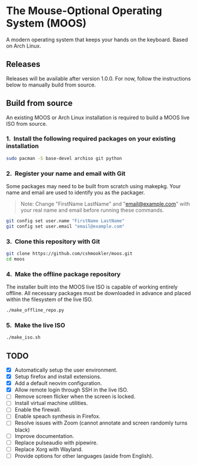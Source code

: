 # The Mouse-Optional Operating System (MOOS)

A modern operating system that keeps your hands on the keyboard. Based on Arch Linux.

## Releases

Releases will be available after version 1.0.0. For now, follow the instructions below to manually build from source.

## Build from source

An existing MOOS or Arch Linux installation is required to build a MOOS live ISO from source.

### 1.&nbsp; Install the following required packages on your existing installation

```bash
sudo pacman -S base-devel archiso git python
```

### 2.&nbsp; Register your name and email with Git

Some packages may need to be built from scratch using makepkg. Your name and email are used to identify you as the packager.

> Note: Change "FirstName LastName" and "email@example.com" with your real name and email before running these commands.

```bash
git config set user.name "FirstName LastName"
git config set user.email "email@example.com"
```

### 3.&nbsp; Clone this repository with Git

```bash
git clone https://github.com/cshmookler/moos.git
cd moos
```

### 4.&nbsp; Make the offline package repository

The installer built into the MOOS live ISO is capable of working entirely offline. All necessary packages must be downloaded in advance and placed within the filesystem of the live ISO.

```bash
./make_offline_repo.py
```

### 5.&nbsp; Make the live ISO

```bash
./make_iso.sh
```

## **TODO**

- [X] Automatically setup the user environment.
- [X] Setup firefox and install extensions.
- [X] Add a default neovim configuration.
- [X] Allow remote login through SSH in the live ISO.
- [ ] Remove screen flicker when the screen is locked.
- [ ] Install virtual machine utilities.
- [ ] Enable the firewall.
- [ ] Enable speach synthesis in Firefox.
- [ ] Resolve issues with Zoom (cannot annotate and screen randomly turns black)
- [ ] Improve documentation.
- [ ] Replace pulseaudio with pipewire.
- [ ] Replace Xorg with Wayland.
- [ ] Provide options for other languages (aside from English).
